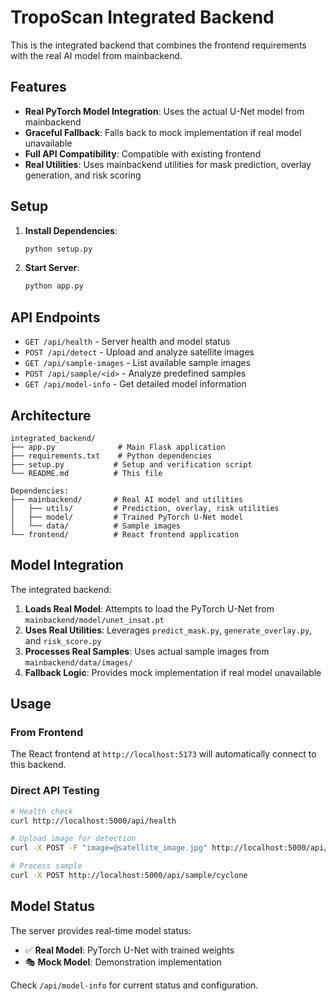 # TropoScan Integrated Backend

This is the integrated backend that combines the frontend requirements with the real AI model from mainbackend.

## Features

- **Real PyTorch Model Integration**: Uses the actual U-Net model from mainbackend
- **Graceful Fallback**: Falls back to mock implementation if real model unavailable
- **Full API Compatibility**: Compatible with existing frontend
- **Real Utilities**: Uses mainbackend utilities for mask prediction, overlay generation, and risk scoring

## Setup

1. **Install Dependencies**:
   ```bash
   python setup.py
   ```

2. **Start Server**:
   ```bash
   python app.py
   ```

## API Endpoints

- `GET /api/health` - Server health and model status
- `POST /api/detect` - Upload and analyze satellite images
- `GET /api/sample-images` - List available sample images
- `POST /api/sample/<id>` - Analyze predefined samples
- `GET /api/model-info` - Get detailed model information

## Architecture

```
integrated_backend/
├── app.py              # Main Flask application
├── requirements.txt    # Python dependencies
├── setup.py           # Setup and verification script
└── README.md          # This file

Dependencies:
├── mainbackend/       # Real AI model and utilities
│   ├── utils/         # Prediction, overlay, risk utilities
│   ├── model/         # Trained PyTorch U-Net model
│   └── data/          # Sample images
└── frontend/          # React frontend application
```

## Model Integration

The integrated backend:

1. **Loads Real Model**: Attempts to load the PyTorch U-Net from `mainbackend/model/unet_insat.pt`
2. **Uses Real Utilities**: Leverages `predict_mask.py`, `generate_overlay.py`, and `risk_score.py`
3. **Processes Real Samples**: Uses actual sample images from `mainbackend/data/images/`
4. **Fallback Logic**: Provides mock implementation if real model unavailable

## Usage

### From Frontend
The React frontend at `http://localhost:5173` will automatically connect to this backend.

### Direct API Testing
```bash
# Health check
curl http://localhost:5000/api/health

# Upload image for detection
curl -X POST -F "image=@satellite_image.jpg" http://localhost:5000/api/detect

# Process sample
curl -X POST http://localhost:5000/api/sample/cyclone
```

## Model Status

The server provides real-time model status:
- ✅ **Real Model**: PyTorch U-Net with trained weights
- 🎭 **Mock Model**: Demonstration implementation

Check `/api/model-info` for current status and configuration.
